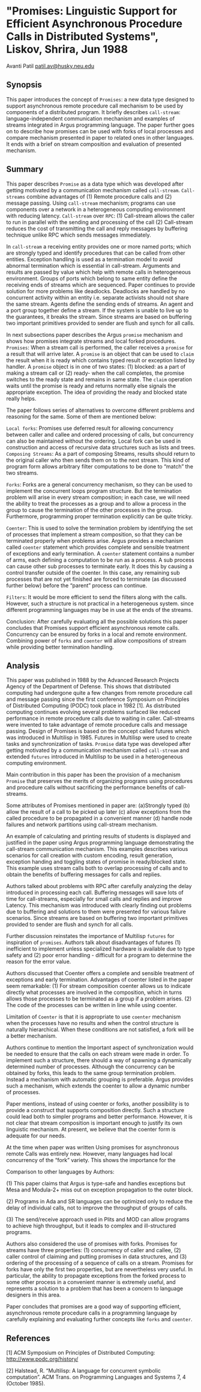 <meta charset=utf8>

# "Promises: Linguistic Support for Efficient Asynchronous Procedure Calls in Distributed Systems", Liskov, Shrira, Jun 1988

Avanti Patil <patil.av@husky.neu.edu>

## Synopsis
This paper introduces the concept of `Promises`: a new data type designed to support asynchronous remote procedure call mechanism to be used by components of a distributed program. It briefly describes `call-stream`: language-independent communication mechanism and examples of streams integrated in Argus programming language. The paper further goes on to describe how promises can be used with forks of local processes and compare mechanism presented in paper to related ones in other languages. It ends with a brief on stream composition and evaluation of presented mechanism.

## Summary

This paper describes `Promise` as a data type which was developed after getting motivated by a communication mechanism called `call-stream`.  `Call-streams` combine advantages of (1) Remote procedure calls and (2) message passing.  Using `call-stream` mechanism; programs can use components over a network in a heterogeneous computing environment with reducing latency. `Call-stream` over `RPC`: (1) Call-stream allows the caller to run in parallel with the sending and processing of the call (2) Call-stream reduces the cost of transmitting the call and reply messages by buffering technique unlike RPC which sends messages immediately.

In `call-stream` a receiving entity provides one or more named ports; which are strongly typed and identify procedures that can be called from other entities. Exception handling is used as a termination model to avoid abnormal termination which is essential in call-stream. Arguments and results are passed by value which help with remote calls in heterogeneous environment. Groups of ports which belong to same entity define the receiving ends of streams which are sequenced. Paper continues to provide solution for more problems like deadlocks. Deadlocks are handled by no concurrent activity within an entity i.e. separate activists should not share the same stream. Agents define the sending ends of streams. An agent and a port group together define a stream. If the system is unable to live up to the guarantees, it breaks the stream. Since streams are based on buffering two important primitives provided to sender are flush and synch for all calls.

In next subsections paper describes the Argus `promise` mechanism and shows how promises integrate streams and local forked procedures.  `Promises`:  When a stream call is performed, the caller receives a `promise` for a result that will arrive later. A `promise` is an object that can be used to `claim` the result when it is ready which contains typed result or exception listed by handler.   A `promise` object is in one of two states: (1) blocked: as a part of making a stream call or (2) ready- when the call completes, the promise switches to the ready state and remains in same state. The `claim` operation waits until the promise is ready and returns normally else signals the appropriate exception. The idea of providing the ready and blocked state really helps.

The paper follows series of alternatives to overcome different problems and reasoning for the same. Some of them are mentioned below:

`Local forks`: Promises use deferred result for allowing concurrency between caller and callee and ordered processing of calls, but concurrency can also be maintained without the ordering. Local fork can be used in construction and access of recursive data structures such as lists and trees. `Composing Streams`: As a part of composing Streams, results should return to the original caller who then sends them on to the next stream. This kind of program form allows arbitrary filter computations to be done to “match” the two streams.

`Forks`: Forks are a general concurrency mechanism, so they can be used to implement the concurrent loops program structure. But the termination problem will arise in every stream composition; in each case, we will need the ability to treat the processes as a group and to allow a process in the group to cause the termination of the other processes in the group. Furthermore, programming proper termination explicitly can be quite tricky.

`Coenter`: This is used to solve the termination problem by identifying the set of processes that implement a stream composition, so that they can be terminated properly when problems arise.  Argus provides a mechanism called `coenter` statement which provides complete and sensible treatment of exceptions and early termination. A `coenter` statement contains a number of arms, each defining a computation to be run as a process. A sub process can cause other sub processes to terminate early. It does this by causing a control transfer outside of the coenter. In this case, any remaining sub processes that are not yet finished are forced to terminate (as discussed further below) before the “parent” process can continue.

`Filters`:  It would be more efficient to send the filters along with the calls.  However, such a structure is not practical in a heterogeneous system. since different programming languages may be in use at the ends of the streams.

Conclusion:
After carefully evaluating all the possible solutions this paper concludes that Promises support efficient asynchronous remote calls. Concurrency can be ensured by forks in a local and remote environment. Combining power of `forks` and `coenter` will allow compositions of stream while providing better termination handling.

## Analysis

This paper was published in 1988 by the Advanced Research Projects Agency of the Department of Defense.  This shows that distributed computing had undergone quite a few changes from remote procedure call and message passing since the first conference Symposium on Principles of Distributed Computing (PODC) took place in 1982 [1]. As distributed computing continues evolving several problems surfaced like reduced performance in remote procedure calls due to waiting in caller. Call-streams were invented to take advantage of remote procedure calls and message passing.  Design of Promises is based on the concept called futures which was introduced in Multilisp in 1985. Futures in Multilisp were used to create tasks and synchronization of tasks.  `Promise` data type was developed after getting motivated by a communication mechanism called `call-stream` and extended `futures` introduced in Multilisp to be used in a heterogeneous computing environment.

Main contribution in this paper has been the provision of a mechanism `Promise` that preserves the merits of organizing programs using procedures and procedure calls without sacrificing the performance benefits of call-streams.

Some attributes of Promises mentioned in paper are:
(a)Strongly typed (b) allow the result of a call to be picked up later (c) allow exceptions from the called procedure to be propagated in a convenient manner (d) handle node failures and network partitions using call-stream mechanism.

An example of calculating and printing results of students is displayed and justified in the paper using Argus programming language demonstrating the call-stream communication mechanism. This examples describes various scenarios for call creation with custom encoding, result generation, exception handing and toggling states of promise in ready/blocked state.
This example uses stream calls both to overlap processing of calls and to obtain the benefits of buffering messages for calls and replies.

Authors talked about problems with RPC after carefully analyzing the delay introduced in processing each call. Buffering messages will save lots of time for call-streams, especially for small calls and replies and improve Latency. This mechanism was introduced with clearly finding out problems due to buffering and solutions to them were presented for various failure scenarios. Since streams are based on buffering two important primitives provided to sender are flush and synch for all calls.

Further discussion reinstates the importance of Multilisp `futures` for inspiration of `promises`. Authors talk about disadvantages of futures (1) inefficient to implement unless specialized hardware is available due to type safety and (2) poor error handling - difficult for a program to determine the reason for the error value. 

Authors discussed that Coenter offers a complete and sensible treatment of exceptions and early termination. Advantages of coenter listed in the paper seem remarkable: (1) For stream composition coenter allows us to indicate directly what processes are involved in the composition, which in turns allows those processes to be terminated as a group if a problem arises.  (2) The code of the processes can be written in line while using coenter. 

Limitation of `Coenter` is that it is appropriate to use `coenter` mechanism when the processes have no results and when the control structure is naturally hierarchical. When these conditions are not satisfied, a fork will be a better mechanism. 

Authors continue to mention the Important aspect of synchronization would be needed to ensure that the calls on each stream were made in order. To implement such a structure, there should a way of spawning a dynamically determined number of processes. Although the concurrency can be obtained by forks, this leads to the same group termination problem. Instead a mechanism with automatic grouping is preferable. Argus provides such a mechanism, which extends the coenter to allow a dynamic number of processes.  

Paper mentions, instead of using coenter or forks, another possibility is to provide a construct that supports composition directly. Such a structure could lead both to simpler programs and better performance. However, it is not clear that stream composition is important enough to justify its own linguistic mechanism. At present, we believe that the coenter form is adequate for our needs. 

At the time when paper was written Using promises for asynchronous remote Calls was entirely new. However, many languages had local concurrency of the “fork” variety. This shows the importance for the 

Comparison to other languages by Authors:

(1) This paper claims that Argus is type-safe and handles exceptions but Mesa and Modula-2+ miss out on exception propagation to the outer block.  

(2) Programs in Ada and SR languages can be optimized only to reduce the delay of individual calls, not to improve the throughput of groups of calls. 

(3) The send/receive approach used in Plits and MOD can allow programs to achieve high throughput, but it leads to complex and ill-structured programs. 

Authors also considered the use of promises with forks. Promises for streams have three properties: (1) concurrency of caller and callee, (2) caller control of claiming and putting promises in data structures, and (3) ordering of the processing of a sequence of calls on a stream. Promises for forks have only the first two properties, but are nevertheless very useful. In particular, the ability to propagate exceptions from the forked process to some other process in a convenient manner is extremely useful, and represents a solution to a problem that has been a concern to language designers in this area.

Paper concludes that promises are a good way of supporting efficient, asynchronous remote procedure calls in a programming language by carefully explaining and evaluating further concepts like `forks` and `coenter`.

## References
[1] ACM Symposium on Principles of Distributed Computing: http://www.podc.org/history/

[2] Halstead, R. “Multilisp: A language for concurrent symbolic computation”. ACM Trans. on Programming Languages and Systems 7, 4 (October 1985). 
